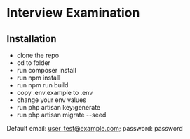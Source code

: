 # Interview Examination

## Installation

* clone the repo
* cd to folder
* run composer install
* run npm install
* run npm run build
* copy .env.example to .env
* change your env values
* run php artisan key:generate
* run php artisan migrate --seed

Default email: user_test@example.com; password: password
